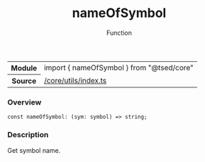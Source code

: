 
<header class="symbol-info-header"><h1 id="nameofsymbol">nameOfSymbol</h1><label class="symbol-info-type-label function">Function</label></header>
<!-- summary -->
<section class="symbol-info"><table class="is-full-width"><tbody><tr><th>Module</th><td><div class="lang-typescript"><span class="token keyword">import</span> { nameOfSymbol }&nbsp;<span class="token keyword">from</span>&nbsp;<span class="token string">"@tsed/core"</span></div></td></tr><tr><th>Source</th><td><a href="https://github.com/Romakita/ts-express-decorators/blob/v4.17.1/src//core/utils/index.ts#L0-L0">/core/utils/index.ts</a></td></tr></tbody></table></section>
<!-- overview -->


### Overview


<pre><code class="typescript-lang "><span class="token keyword">const</span> nameOfSymbol<span class="token punctuation">:</span> <span class="token punctuation">(</span>sym<span class="token punctuation">:</span> symbol<span class="token punctuation">)</span> => <span class="token keyword">string</span><span class="token punctuation">;</span></code></pre>


<!-- Parameters -->

<!-- Description -->


### Description

Get symbol name.

<!-- Members -->

